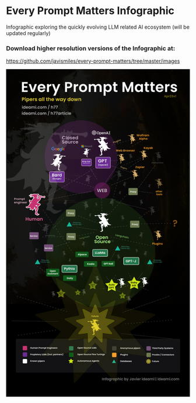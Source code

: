 # Every Prompt Matters Infographic
Infographic exploring the quickly evolving LLM related AI ecosystem (will be updated regularly)

### Download higher resolution versions of the Infographic at:
https://github.com/javismiles/every-prompt-matters/tree/master/images

![Alt text](./images/Every-Prompt-Matters-Infographic-Javier-Ideami-apr23v1.jpg?raw=true "Every Prompt Matters Infographic")
